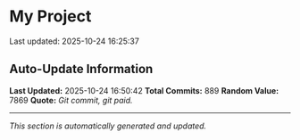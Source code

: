 # My Project


Last updated: 2025-10-24 16:25:37
































































































































































































































































































































































































































































































































































































































































































































































































































































































































































































































































































































































































































































































































## Auto-Update Information

**Last Updated:** 2025-10-24 16:50:42
**Total Commits:** 889
**Random Value:** 7869
**Quote:** _Git commit, git paid._

---
_This section is automatically generated and updated._